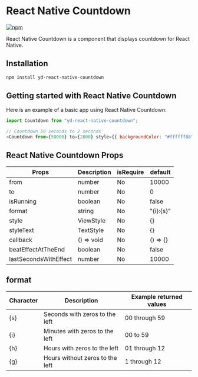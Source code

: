 # React Native Countdown

[![npm](https://img.shields.io/npm/v/yd-react-native-countdown)](https://www.npmjs.com/package/yd-react-native-countdown)

React Native Countdown is a component that displays countdown for React Native.

## Installation

```sh
npm install yd-react-native-countdown
```

## Getting started with React Native Countdown

Here is an example of a basic app using React Native Countdown:

```js
import Countdown from "yd-react-native-countdown";

// Countdown 50 seconds to 2 seconds
<Countdown from={50000} to={2000} style={{ backgroundColor: "#ffffff88" }} isRunning={isRunning} />;
```

## React Native Countdown Props

| Props                 | Description | isRequire | default   |
| --------------------- | ----------- | --------- | --------- |
| from                  | number      | No        | 10000     |
| to                    | number      | No        | 0         |
| isRunning             | boolean     | No        | false     |
| format                | string      | No        | "{i}:{s}" |
| style                 | ViewStyle   | No        | {}        |
| styleText             | TextStyle   | No        | {}        |
| callback              | () => void  | No        | () => {}  |
| beatEffectAtTheEnd    | boolean     | No        | false     |
| lastSecondsWithEffect | number      | No        | 10000     |

## format

| Character | Description                     | Example returned values |
| --------- | ------------------------------- | ----------------------- |
| {s}       | Seconds with zeros to the left  | 00 through 59           |
| {i}       | Minutes with zeros to the left  | 00 to 59                |
| {h}       | Hours with zeros to the left    | 01 through 12           |
| {g}       | Hours without zeros to the left | 1 through 12            |
